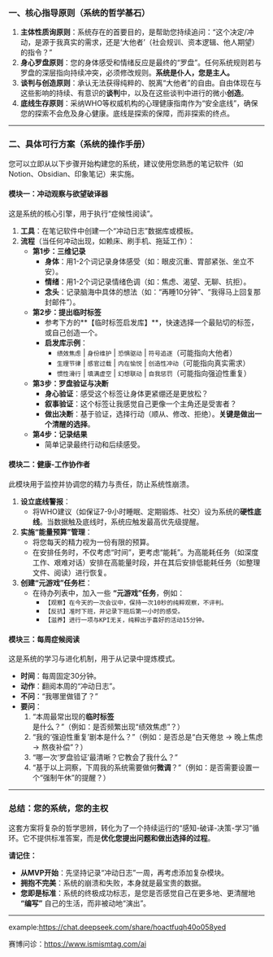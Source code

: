 ### **一、核心指导原则（系统的哲学基石）**

1.  **主体性质询原则**：系统存在的首要目的，是帮助您持续追问：“这个决定/冲动，是源于我真实的需求，还是‘大他者’（社会规训、资本逻辑、他人期望）的指令？”
2.  **身心罗盘原则**：您的身体感受和情绪反应是最终的“罗盘”。任何系统规则若与罗盘的深层指向持续冲突，必须修改规则。**系统是仆人，您是主人。**
3.  **谈判与创造原则**：承认无法获得纯粹的、脱离“大他者”的自由。自由体现在与这些影响的持续、有意识的**谈判**中，以及在这些谈判中进行的微小**创造**。
4.  **底线生存原则**：采纳WHO等权威机构的心理健康指南作为“安全底线”，确保您的探索不会危及身心健康。底线是探索的保障，而非探索的终点。

---

### **二、具体可行方案（系统的操作手册）**

您可以立即从以下步骤开始构建您的系统，建议使用您熟悉的笔记软件（如Notion、Obsidian、印象笔记）来实施。

#### **模块一：冲动观察与欲望破译器**

这是系统的核心引擎，用于执行“症候性阅读”。

1.  **工具**：在笔记软件中创建一个“冲动日志”数据库或模板。
2.  **流程**（当任何冲动出现，如赖床、刷手机、拖延工作）：
    *   **第1步：三维记录**
        *   **身体**：用1-2个词记录身体感受（如：眼皮沉重、胃部紧张、坐立不安）。
        *   **情绪**：用1-2个词记录情绪色调（如：焦虑、渴望、无聊、抗拒）。
        *   **念头**：记录脑海中具体的想法（如：“再睡10分钟”、“我得马上回复那封邮件”）。
    *   **第2步：提出临时标签**
        *   参考下方的**【临时标签启发库】**，快速选择一个最贴切的标签，或自己创造一个。
        *   **启发库示例**：
            *   `绩效焦虑` | `身份维护` | `恐惧驱动` | `符号追逐`（可能指向大他者）
            *   `生理节律` | `感官过载` | `内在愉悦` | `创造性冲动`（可能指向真实需求）
            *   `惯性滑行` | `填满虚空` | `幻想联动` | `自我惩罚`（可能指向强迫性重复）
    *   **第3步：罗盘验证与决断**
        *   **身心验证**：感受这个标签让身体更紧绷还是更放松？
        *   **叙事验证**：这个标签让我感觉自己更像一个主角还是受害者？
        *   **做出决断**：基于验证，选择行动（顺从、修改、拒绝）。**关键是做出一个清醒的选择**。
    *   **第4步：记录结果**
        *   简单记录最终行动和后续感受。

#### **模块二：健康-工作协作者**

此模块用于监控并协调您的精力与责任，防止系统性崩溃。

1.  **设立底线警报**：
    *   将WHO建议（如保证7-9小时睡眠、定期锻炼、社交）设为系统的**硬性底线**。当数据触及底线时，系统应触发最高优先级提醒。
2.  **实施“能量预算”管理**：
    *   将您每天的精力视为一份有限的预算。
    *   在安排任务时，不仅考虑“时间”，更考虑“能耗”。为高能耗任务（如深度工作、艰难对话）安排在高能量时段，并在其后安排低能耗任务（如整理文件、阅读）进行恢复。
3.  **创建“元游戏”任务栏**：
    *   在待办列表中，加入一些 **“元游戏”任务**，例如：
        *   `【观察】在今天的一次会议中，保持一次10秒的纯粹观察，不评判。`
        *   `【反抗】准时下班，并记录下班后第一小时的感受。`
        *   `【滋养】进行一项与KPI无关，纯粹出于喜好的活动15分钟。`

#### **模块三：每周症候阅读**

这是系统的学习与进化机制，用于从记录中提炼模式。

*   **时间**：每周固定30分钟。
*   **动作**：翻阅本周的“冲动日志”。
*   **不问**：“我哪里做错了？”
*   **要问**：
    1.  “本周最常出现的**临时标签**是什么？”（例如：是否频繁出现“绩效焦虑”？）
    2.  “我的‘强迫性重复’剧本是什么？”（例如：是否总是“白天倦怠 -> 晚上焦虑 -> 熬夜补偿”？）
    3.  “哪一次‘罗盘验证’最清晰？它教会了我什么？”
    4.  “基于以上洞察，下周我的系统需要做何**微调**？”（例如：是否需要设置一个“强制午休”的提醒？）

---

### **总结：您的系统，您的主权**

这套方案将复杂的哲学思辨，转化为了一个持续运行的“感知-破译-决策-学习”循环。它不提供标准答案，而是**优化您提出问题和做出选择的过程**。

**请记住：**
*   **从MVP开始**：先坚持记录“冲动日志”一周，再考虑添加复杂模块。
*   **拥抱不完美**：系统的崩溃和失败，本身就是最宝贵的数据。
*   **您即是标准**：系统的终极成功标志，是您是否感觉自己在更多地、更清醒地 **“编写”** 自己的生活，而非被动地“演出”。

---
example:https://chat.deepseek.com/share/hoactfuqh40o058yed

赛博问诊：https://www.ismismtag.com/ai

